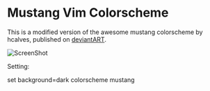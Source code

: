 Mustang Vim Colorscheme
=======================

This is a modified version of the awesome mustang colorscheme by hcalves,
published on [deviantART](http://hcalves.deviantart.com/art/Mustang-Vim-Colorscheme-98974484).


![ScreenShot](http://i.imgur.com/Ejvh7Wt.png)

Setting:

set background=dark
colorscheme mustang
